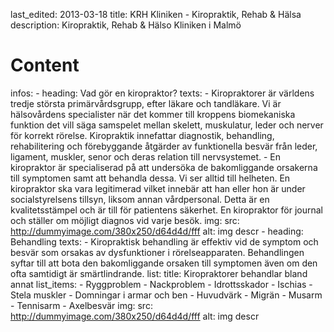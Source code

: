 last_edited: 2013-03-18
title: KRH Kliniken - Kiropraktik, Rehab & Hälsa
description: Kiropraktik, Rehab & Hälso Kliniken i Malmö
# Content
infos:
    - heading: Vad gör en kiropraktor?
      texts: 
        - Kiropraktorer är världens tredje största primärvårdsgrupp, efter läkare och tandläkare. Vi är hälsovårdens specialister när det kommer till kroppens biomekaniska funktion det vill säga samspelet mellan skelett, muskulatur, leder och nerver för korrekt rörelse. Kiropraktik innefattar diagnostik, behandling, rehabilitering och förebyggande åtgärder av funktionella besvär från leder, ligament, muskler, senor och deras relation till nervsystemet. 
        - En kiropraktor är specialiserad på att undersöka de bakomliggande orsakerna till symptomen samt att behandla dessa. Vi ser alltid till helheten. En kiropraktor ska vara legitimerad vilket innebär att han eller hon är under socialstyrelsens tillsyn, liksom annan vårdpersonal. Detta är en kvalitetsstämpel och är till för patientens säkerhet. En kiropraktor för journal och ställer om möjligt diagnos vid varje besök.
      img:
        src: http://dummyimage.com/380x250/d64d4d/fff
        alt: img descr
    - heading: Behandling
      texts: 
        - Kiropraktisk behandling är effektiv vid de symptom och besvär som orsakas av dysfunktioner i rörelseapparaten. Behandlingen syftar till att bota den bakomliggande orsaken till symptomen även om den ofta samtidigt är smärtlindrande. 
      list: 
        title: Kiropraktorer behandlar bland annat
        list_items: 
            - Ryggproblem
            - Nackproblem
            - Idrottsskador
            - Ischias
            - Stela muskler
            - Domningar i armar och ben 
            - Huvudvärk
            - Migrän
            - Musarm
            - Tennisarm
            - Axelbesvär 
      img:
        src: http://dummyimage.com/380x250/d64d4d/fff
        alt: img descr
